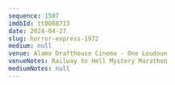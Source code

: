 ```yaml
---
sequence: 1587
imdbId: tt0068713
date: 2024-04-27
slug: horror-express-1972
medium: null
venue: Alamo Drafthouse Cinema - One Loudoun
venueNotes: Railway to Hell Mystery Marathon
mediumNotes: null
---
```

